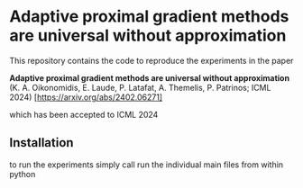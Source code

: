 # Adaptive proximal gradient methods are universal without approximation
This repository contains the code to reproduce the experiments in the paper


**Adaptive proximal gradient methods are universal without approximation** (K. A. Oikonomidis, E. Laude, P. Latafat, A. Themelis, P. Patrinos; ICML 2024) [https://arxiv.org/abs/2402.06271]


which has been accepted to ICML 2024

## Installation
to run the experiments simply call run the individual main files from within python